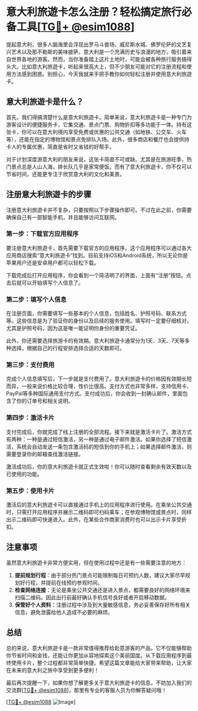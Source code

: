 # 意大利旅遊卡怎么注册？轻松搞定旅行必备工具[[TG💪+ @esim1088](https://t.me/s/esim1088)]

提起意大利，很多人脑海里会浮现出罗马斗兽场、威尼斯水城、佛罗伦萨的文艺复兴艺术以及那不勒斯的美味披萨。意大利是一个充满历史与浪漫的地方，吸引着来自世界各地的游客。然而，当你准备踏上这片土地时，可能会被各种旅行服务搞得头大。比如意大利旅遊卡，听起来很高大上，但不少朋友可能对它的注册流程和使用方法感到困惑。别担心，今天我就来手把手教你如何轻松注册并使用意大利旅遊卡。

## 意大利旅遊卡是什么？

首先，我们得搞清楚什么是意大利旅遊卡。简单来说，意大利旅遊卡是一种专门为游客设计的便捷服务卡，它集交通、景点门票、购物折扣等多功能于一体。持有这张卡，你可以在意大利境内享受免费或优惠的公共交通（如地铁、公交车、火车等），还能在指定的博物馆和景点免排队入场。此外，很多商店和餐厅也会提供持卡人的专属优惠，简直是省时又省钱的好帮手。

对于计划深度游意大利的朋友来说，这张卡简直不可或缺。尤其是在旅游旺季，热门景点总是人山人海，排长队几乎是家常便饭。而有了意大利旅遊卡，你不仅可以节省时间，还能更专注于欣赏意大利的文化和美景。

## 注册意大利旅遊卡的步骤

注册意大利旅遊卡并不复杂，只要按照以下步骤操作即可。不过在此之前，你需要确保自己有一部智能手机，并且能够访问互联网。

### 第一步：下载官方应用程序

要注册意大利旅遊卡，首先需要下载官方的应用程序。这个应用程序可以通过各大应用商店搜索“意大利旅遊卡”找到。目前支持iOS和Android系统，所以无论你是苹果用户还是安卓用户都可以轻松下载。

下载完成后打开应用程序，你会看到一个简洁明了的界面，上面有“注册”按钮。点击后就可以开始填写个人信息了。

### 第二步：填写个人信息

在注册页面，你需要填写一些基本的个人信息，包括姓名、护照号码、联系方式等。这些信息是为了验证你的身份以及后续的服务使用。填写时一定要仔细核对，尤其是护照号码，因为这是唯一能证明你身份的重要凭证。

此外，你还需要选择旅游卡的有效期。意大利旅遊卡通常分为1天、3天、7天等多种选择，根据自己的行程安排选择合适的天数即可。

### 第三步：支付费用

完成个人信息填写后，下一步就是支付费用了。意大利旅遊卡的价格因有效期长短而异，一般来说价格比较合理，性价比很高。支付方式也非常多样，支持信用卡、PayPal等多种国际通用支付方式。支付成功后，你会收到一封确认邮件，里面包含了你的订单号和相关说明。

### 第四步：激活卡片

支付完成后，你就完成了线上注册的全部流程。接下来就是激活卡片了。激活方式有两种：一种是通过短信激活，另一种是通过电子邮件激活。如果你选择了短信激活，系统会自动发送一条包含激活码的短信到你的手机上；如果选择邮件激活，则需要登录你的邮箱查找激活链接。

激活成功后，你的意大利旅遊卡就正式生效啦！你可以随时查看剩余有效天数以及已使用的功能。

### 第五步：使用卡片

激活后的意大利旅遊卡可以直接通过手机上的应用程序进行使用。在乘坐公共交通时，只需打开应用程序并展示二维码即可扫码乘车；在参观博物馆或景点时，同样出示二维码即可快速进入。此外，在某些合作商家消费时也可以出示卡片享受折扣。

## 注意事项

虽然意大利旅遊卡非常方便实用，但在使用过程中还是有一些需要注意的地方：

1. **提前规划行程**：由于部分热门景点可能限制每日可预约人数，建议大家尽早规划好行程，并提前在线预约参观时间。
2. **检查网络连接**：无论是乘坐公共交通还是进入景点，都需要良好的网络环境来扫描二维码。因此出行前最好确认手机信号良好或者开启移动数据。
3. **保管好个人资料**：注册过程中涉及到大量敏感信息，务必妥善保存好所有相关信息，避免泄露给他人造成不必要的麻烦。

## 总结

总的来说，意大利旅遊卡是一款非常值得推荐给赴意游客的产品。它不仅能够帮助你节省时间和金钱，还能让你更加从容地探索这个美丽国度。从下载应用程序到最终使用卡片，整个过程都非常简单快捷。希望这篇文章能给大家带来帮助，让大家在未来的意大利之旅中享受到更多便利！

最后再次提醒一下，如果你想了解更多关于意大利旅遊卡的信息，不妨加入我们的交流群[[TG💪+ @esim1088](https://t.me/s/esim1088)]，那里有专业的客服人员为你解答疑问哦！

[[TG💪+ @esim1088](https://t.me/s/esim1088) ![Image](https://i.postimg.cc/4NQfJmqS/Snipaste-2025-05-13-00-14-12.png)]